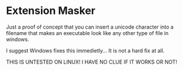 # Extension Masker

Just a proof of concept that you can insert a unicode character into
a filename that makes an executable look like any other type of file
in windows.

I suggest Windows fixes this immedietly... It is not a hard fix at all.

THIS IS UNTESTED ON LINUX! I HAVE NO CLUE IF IT WORKS OR NOT!